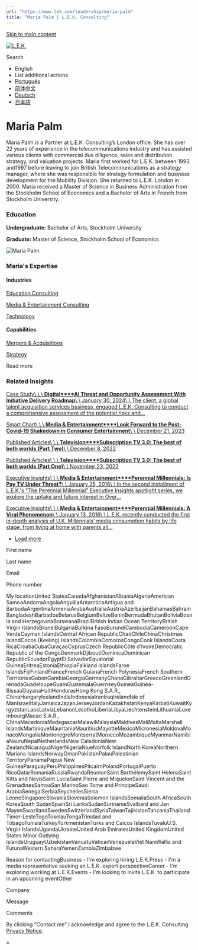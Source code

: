```yaml
---
url: "https://www.lek.com/leadership/maria-palm"
title: "Maria Palm | L.E.K. Consulting"
---
```


[Skip to main content](https://www.lek.com/leadership/maria-palm#main-content)

[![L.E.K.](https://www.lek.com/themes/lek/images/new-logo.svg)](https://www.lek.com/ "L.E.K.")

Search

- English
- List additional actions
- [Português](https://www.lek.com/pt-br/lek-brazil)
- [简体中文](https://www.lek.com/zh-hant/lek-china)
- [Deutsch](https://www.lek.com/de/lek-germany)
- [日本語](https://www.lek.com/ja/lek-japan)

# Maria Palm

Maria Palm is a Partner at L.E.K. Consulting’s London office. She has over 22 years of experience in the telecommunications industry and has assisted various clients with commercial due diligence, sales and distribution strategy, and valuation projects. Maria first worked for L.E.K. between 1993 and1997 before leaving to join British Telecommunications as a strategy manager, where she was responsible for strategy formulation and business development for the Mobility Division. She returned to L.E.K. London in 2000. Maria received a Master of Science in Business Administration from the Stockholm School of Economics and a Bachelor of Arts in French from Stockholm University.

### Education

**Undergraduate:** Bachelor of Arts, Stockholm University

**Graduate:** Master of Science, Stockholm School of Economics

![Maria Palm](https://www.lek.com/sites/default/files/profile-images/LEK_Leader_Profile_Maria_Palm.jpg)

### Maria's Expertise

#### Industries

[Education Consulting](https://www.lek.com/industries/education)

[Media & Entertainment Consulting](https://www.lek.com/industries/media)

[Technology](https://www.lek.com/industries/technology)

#### Capabilities

[Mergers & Acquisitions](https://www.lek.com/capabilities/mergers-acquisitions)

[Strategy](https://www.lek.com/capabilities/strategy)

Read more

### Related Insights

[Case Study\\
\\
\\
**Digital****AI Threat and Opportunity Assessment With Initiative Delivery Roadmap**\\
\\
January 30, 2024\\
\\
The client, a global talent acquisition services business, engaged L.E.K. Consulting to conduct a comprehensive assessment of the potential risks and…](https://www.lek.com/insights/dig/eu/cs/ai-threat-and-opportunity-assessment-initiative-delivery-roadmap)

[Smart Chart\\
\\
\\
**Media & Entertainment****Look Forward to the Post-Covid-19 Shakedown in Consumer Entertainment**\\
\\
December 21, 2023](https://www.lek.com/insights/tmt/eu/sc/look-forward-post-covid-19-shakedown-consumer-entertainment)

[Published Articles\\
\\
\\
**Television****Subscription TV 3.0: The best of both worlds (Part Two)**\\
\\
December 8, 2022](https://www.linkedin.com/pulse/subscription-tv-30-best-both-worlds-part-two-david-bishop/?published=t)

[Published Articles\\
\\
\\
**Television****Subscription TV 3.0: The best of both worlds (Part One)**\\
\\
November 23, 2022](https://www.linkedin.com/pulse/subscription-tv-30-best-both-worlds-part-one-david-bishop/?trackingId=AAFujPgJPyYe30xl8qBJzQ%3D%3D)

[Executive Insights\\
\\
\\
**Media & Entertainment****Perennial Millennials: Is Pay TV Under Threat?**\\
\\
January 25, 2016\\
\\
In the second installment of L.E.K.'s "The Perennial Millennial" Executive Insights spotlight series, we explore the uptake and future interest in Over…](https://www.lek.com/insights/ei/perennial-millennials-pay-tv-under-threat)

[Executive Insights\\
\\
\\
**Media & Entertainment****Perennial Millennials: A Viral Phenomenon**\\
\\
January 13, 2016\\
\\
L.E.K. recently conducted the first in-depth analysis of U.K. Millennials’ media consumption habits by life stage, from living at home with parents all…](https://www.lek.com/insights/ei/perennial-millennials-viral-phenomenon)

- [Load more](https://www.lek.com/leadership/maria-palm?page=1 "Load more items")

First name

Last name

Email

Phone number

My locationUnited StatesCanadaAfghanistanAlbaniaAlgeriaAmerican SamoaAndorraAngolaAnguillaAntarcticaAntigua and BarbudaArgentinaArmeniaArubaAustraliaAustriaAzerbaijanBahamasBahrainBangladeshBarbadosBelarusBelgiumBelizeBeninBermudaBhutanBoliviaBosnia and HerzegovinaBotswanaBrazilBritish Indian Ocean TerritoryBritish Virgin IslandsBruneiBulgariaBurkina FasoBurundiCambodiaCameroonCape VerdeCayman IslandsCentral African RepublicChadChileChinaChristmas IslandCocos (Keeling) IslandsColombiaComorosCongoCook IslandsCosta RicaCroatiaCubaCuraçaoCyprusCzech RepublicCôte d’IvoireDemocratic Republic of the CongoDenmarkDjiboutiDominicaDominican RepublicEcuadorEgyptEl SalvadorEquatorial GuineaEritreaEstoniaEthiopiaFalkland IslandsFaroe IslandsFijiFinlandFranceFrench GuianaFrench PolynesiaFrench Southern TerritoriesGabonGambiaGeorgiaGermanyGhanaGibraltarGreeceGreenlandGrenadaGuadeloupeGuamGuatemalaGuernseyGuineaGuinea-BissauGuyanaHaitiHondurasHong Kong S.A.R., ChinaHungaryIcelandIndiaIndonesiaIranIraqIrelandIsle of ManIsraelItalyJamaicaJapanJerseyJordanKazakhstanKenyaKiribatiKuwaitKyrgyzstanLaosLatviaLebanonLesothoLiberiaLibyaLiechtensteinLithuaniaLuxembourgMacao S.A.R., ChinaMacedoniaMadagascarMalawiMalaysiaMaldivesMaliMaltaMarshall IslandsMartiniqueMauritaniaMauritiusMayotteMexicoMicronesiaMoldovaMonacoMongoliaMontenegroMontserratMoroccoMozambiqueMyanmarNamibiaNauruNepalNetherlandsNew CaledoniaNew ZealandNicaraguaNigerNigeriaNiueNorfolk IslandNorth KoreaNorthern Mariana IslandsNorwayOmanPakistanPalauPalestinian TerritoryPanamaPapua New GuineaParaguayPeruPhilippinesPitcairnPolandPortugalPuerto RicoQatarRomaniaRussiaRwandaRéunionSaint BarthélemySaint HelenaSaint Kitts and NevisSaint LuciaSaint Pierre and MiquelonSaint Vincent and the GrenadinesSamoaSan MarinoSao Tome and PrincipeSaudi ArabiaSenegalSerbiaSeychellesSierra LeoneSingaporeSlovakiaSloveniaSolomon IslandsSomaliaSouth AfricaSouth KoreaSouth SudanSpainSri LankaSudanSurinameSvalbard and Jan MayenSwazilandSwedenSwitzerlandSyriaTaiwanTajikistanTanzaniaThailandTimor-LesteTogoTokelauTongaTrinidad and TobagoTunisiaTurkeyTurkmenistanTurks and Caicos IslandsTuvaluU.S. Virgin IslandsUgandaUkraineUnited Arab EmiratesUnited KingdomUnited States Minor Outlying IslandsUruguayUzbekistanVanuatuVaticanVenezuelaViet NamWallis and FutunaWestern SaharaYemenZambiaZimbabwe

Reason for contactingBusiness - I'm exploring hiring L.E.K.Press - I'm a media representative seeking an L.E.K. expert perspectiveCareer - I'm exploring working at L.E.K.Events - I'm looking to invite L.E.K. to participate in an upcoming eventOther

Company

Message

Comments

By clicking “Contact me” I acknowledge and agree to the L.E.K. Consulting [Privacy Notice](https://www.lek.com/lek-consulting-privacy-policy).

×